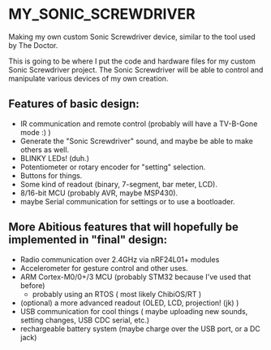MY_SONIC_SCREWDRIVER
====================

Making my own custom Sonic Screwdriver device, similar to the tool used by The Doctor.

This is going to be where I put the code and hardware files for my custom Sonic Screwdriver project. The Sonic Screwdriver will be able to control and manipulate various devices of my own creation.

Features of basic design:
---------------------------------
  * IR communication and remote control (probably will have a TV-B-Gone mode :) )
  * Generate the "Sonic Screwdriver" sound, and maybe be able to make others as well.
  * BLINKY LEDs! (duh.)
  * Potentiometer or rotary encoder for "setting" selection.
  * Buttons for things.
  * Some kind of readout (binary, 7-segment, bar meter, LCD).
  * 8/16-bit MCU (probably AVR, maybe MSP430).
  * maybe Serial communication for settings or to use a bootloader.

More Abitious features that will hopefully be implemented in "final" design:
----------------------
  * Radio communication over 2.4GHz via nRF24L01+ modules
  * Accelerometer for gesture control and other uses.
  * ARM Cortex-M0/0+/3 MCU (probably STM32 because I've used that before)
    - probably using an RTOS ( most likely ChibiOS/RT )
  * (optional) a more advanced readout (OLED, LCD, projection! (jk) )
  * USB communication for cool things ( maybe uploading new sounds, setting changes, USB CDC serial, etc.)
  * rechargeable battery system (maybe charge over the USB port, or a DC jack)
  

